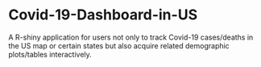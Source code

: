 # Covid-19-Dashboard-in-US
A R-shiny application for users not only to track Covid-19 cases/deaths in the US map or certain states but also acquire related demographic plots/tables interactively.

